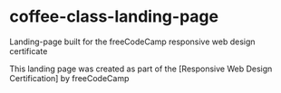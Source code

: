 # coffee-class-landing-page
Landing-page built for the freeCodeCamp responsive web design certificate

This landing page was created as part of the [Responsive Web Design Certification] by freeCodeCamp
